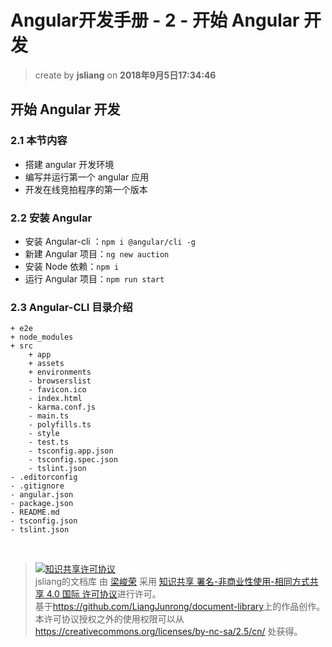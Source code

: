 # Angular开发手册 - 2 - 开始 Angular 开发
> create by **jsliang** on **2018年9月5日17:34:46** 

## 开始 Angular 开发

### 2.1 本节内容
* 搭建 angular 开发环境
* 编写并运行第一个 angular 应用
* 开发在线竞拍程序的第一个版本

### 2.2 安装 Angular
* 安装 Angular-cli ：`npm i @angular/cli -g`
* 新建 Angular 项目：`ng new auction`
* 安装 Node 依赖：`npm i`
* 运行 Angular 项目：`npm run start`

### 2.3 Angular-CLI 目录介绍
```
+ e2e
+ node_modules
+ src
    + app
    + assets
    + environments
    - browserslist
    - favicon.ico
    - index.html
    - karma.conf.js
    - main.ts
    - polyfills.ts
    - style
    - test.ts
    - tsconfig.app.json
    - tsconfig.spec.json
    - tslint.json
- .editorconfig
- .gitignore
- angular.json
- package.json
- README.md
- tsconfig.json
- tslint.json
```

<br>

> <a rel="license" href="http://creativecommons.org/licenses/by-nc-sa/4.0/"><img alt="知识共享许可协议" style="border-width:0" src="https://i.creativecommons.org/l/by-nc-sa/4.0/88x31.png" /></a><br /><span xmlns:dct="http://purl.org/dc/terms/" property="dct:title">jsliang的文档库</span> 由 <a xmlns:cc="http://creativecommons.org/ns#" href="https://github.com/LiangJunrong/document-library" property="cc:attributionName" rel="cc:attributionURL">梁峻荣</a> 采用 <a rel="license" href="http://creativecommons.org/licenses/by-nc-sa/4.0/">知识共享 署名-非商业性使用-相同方式共享 4.0 国际 许可协议</a>进行许可。<br />基于<a xmlns:dct="http://purl.org/dc/terms/" href="https://github.com/LiangJunrong/document-library" rel="dct:source">https://github.com/LiangJunrong/document-library</a>上的作品创作。<br />本许可协议授权之外的使用权限可以从 <a xmlns:cc="http://creativecommons.org/ns#" href="https://creativecommons.org/licenses/by-nc-sa/2.5/cn/" rel="cc:morePermissions">https://creativecommons.org/licenses/by-nc-sa/2.5/cn/</a> 处获得。